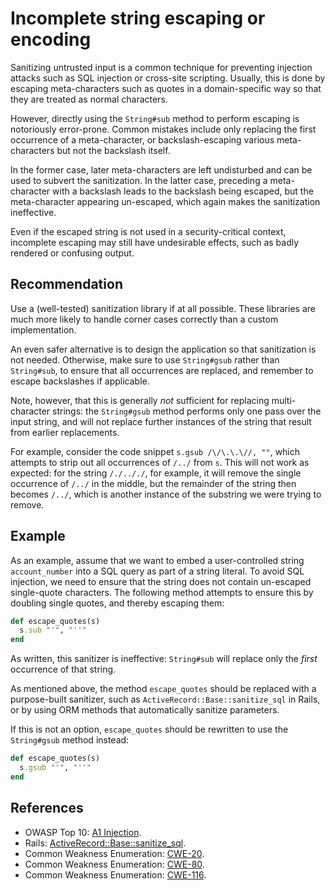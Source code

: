 # Incomplete string escaping or encoding
Sanitizing untrusted input is a common technique for preventing injection attacks such as SQL injection or cross-site scripting. Usually, this is done by escaping meta-characters such as quotes in a domain-specific way so that they are treated as normal characters.

However, directly using the `String#sub` method to perform escaping is notoriously error-prone. Common mistakes include only replacing the first occurrence of a meta-character, or backslash-escaping various meta-characters but not the backslash itself.

In the former case, later meta-characters are left undisturbed and can be used to subvert the sanitization. In the latter case, preceding a meta-character with a backslash leads to the backslash being escaped, but the meta-character appearing un-escaped, which again makes the sanitization ineffective.

Even if the escaped string is not used in a security-critical context, incomplete escaping may still have undesirable effects, such as badly rendered or confusing output.


## Recommendation
Use a (well-tested) sanitization library if at all possible. These libraries are much more likely to handle corner cases correctly than a custom implementation.

An even safer alternative is to design the application so that sanitization is not needed. Otherwise, make sure to use `String#gsub` rather than `String#sub`, to ensure that all occurrences are replaced, and remember to escape backslashes if applicable.

Note, however, that this is generally *not* sufficient for replacing multi-character strings: the `String#gsub` method performs only one pass over the input string, and will not replace further instances of the string that result from earlier replacements.

For example, consider the code snippet `s.gsub /\/\.\.\//, ""`, which attempts to strip out all occurrences of `/../` from `s`. This will not work as expected: for the string `/./.././`, for example, it will remove the single occurrence of `/../` in the middle, but the remainder of the string then becomes `/../`, which is another instance of the substring we were trying to remove.


## Example
As an example, assume that we want to embed a user-controlled string `account_number` into a SQL query as part of a string literal. To avoid SQL injection, we need to ensure that the string does not contain un-escaped single-quote characters. The following method attempts to ensure this by doubling single quotes, and thereby escaping them:


```ruby
def escape_quotes(s)
  s.sub "'", "''"
end
```
As written, this sanitizer is ineffective: `String#sub` will replace only the *first* occurrence of that string.

As mentioned above, the method `escape_quotes` should be replaced with a purpose-built sanitizer, such as `ActiveRecord::Base::sanitize_sql` in Rails, or by using ORM methods that automatically sanitize parameters.

If this is not an option, `escape_quotes` should be rewritten to use the `String#gsub` method instead:


```ruby
def escape_quotes(s)
  s.gsub "'", "''"
end
```

## References
* OWASP Top 10: [A1 Injection](https://www.owasp.org/index.php/Top_10-2017_A1-Injection).
* Rails: [ActiveRecord::Base::sanitize_sql](https://api.rubyonrails.org/classes/ActiveRecord/Sanitization/ClassMethods.html).
* Common Weakness Enumeration: [CWE-20](https://cwe.mitre.org/data/definitions/20.html).
* Common Weakness Enumeration: [CWE-80](https://cwe.mitre.org/data/definitions/80.html).
* Common Weakness Enumeration: [CWE-116](https://cwe.mitre.org/data/definitions/116.html).
